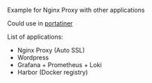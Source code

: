 Example for Nginx Proxy with other applications

Could use in [portatiner](https://www.portainer.io/)

List of applications:
- Nginx Proxy (Auto SSL)
- Wordpress 
- Grafana + Prometheus + Loki
- Harbor (Docker registry)

